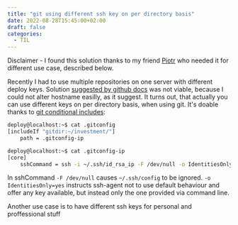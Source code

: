 ```yaml
---
title: "git using different ssh key on per directory basis"
date: 2022-08-28T15:45:00+02:00
draft: false
categories:
  - TIL
---
```


Disclaimer - I found this solution thanks to my friend [Piotr](https://github.com/bonias "{rel='nofollow' target='_blank'}") who needed it for different use case, described below.

Recently I had to use multiple repositories on one server with different deploy keys. Solution [suggested by github docs](https://docs.github.com/en/developers/overview/managing-deploy-keys#using-multiple-repositories-on-one-server "{rel='nofollow' target='_blank'}") was not viable, because I could not alter hostname easilly, as it suggest. It turns out, that actually you can use different keys on per directory basis, when using git. It's doable thanks to [git conditional includes](https://git-scm.com/docs/git-config#_includes "{rel='nofollow' target='_blank'}"):

```bash
deploy@localhost:~$ cat .gitconfig
[includeIf "gitdir:~/investment/"]
    path = .gitconfig-ip
```

```bash
deploy@localhost:~$ cat .gitconfig-ip
[core]
    sshCommand = ssh -i ~/.ssh/id_rsa_ip -F /dev/null -o IdentitiesOnly=yes
```

In sshCommand `-F /dev/null` causes `~/.ssh/config` to be ignored. `-o IdentitiesOnly=yes` instructs ssh-agent not to use default behaviour and offer any key available, but instead only the one provided via command line.

Another use case is to have different ssh keys for personal and proffessional stuff
